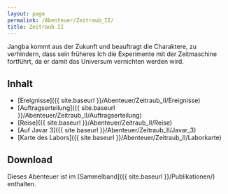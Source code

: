 ```yaml
---
layout: page
permalink: /Abenteuer/Zeitraub_II/
title: Zeitraub II
---
```




Jangba kommt aus der Zukunft und beauftragt die Charaktere, zu verhindern, dass sein früheres Ich die Experimente mit der Zeitmaschine fortführt, da er damit das Universum vernichten werden wird.

## Inhalt

- [Ereignisse]({{ site.baseurl }}/Abenteuer/Zeitraub_II/Ereignisse)
- [Auftragserteilung]({{ site.baseurl }}/Abenteuer/Zeitraub_II/Auftragserteilung)
- [Reise]({{ site.baseurl }}/Abenteuer/Zeitraub_II/Reise)
- [Auf Javar 3]({{ site.baseurl }}/Abenteuer/Zeitraub_II/Javar_3)
- [Karte des Labors]({{ site.baseurl }}/Abenteuer/Zeitraub_II/Laborkarte)

## Download

Dieses Abenteuer ist im [Sammelband]({{ site.baseurl }}/Publikationen/) enthalten.
